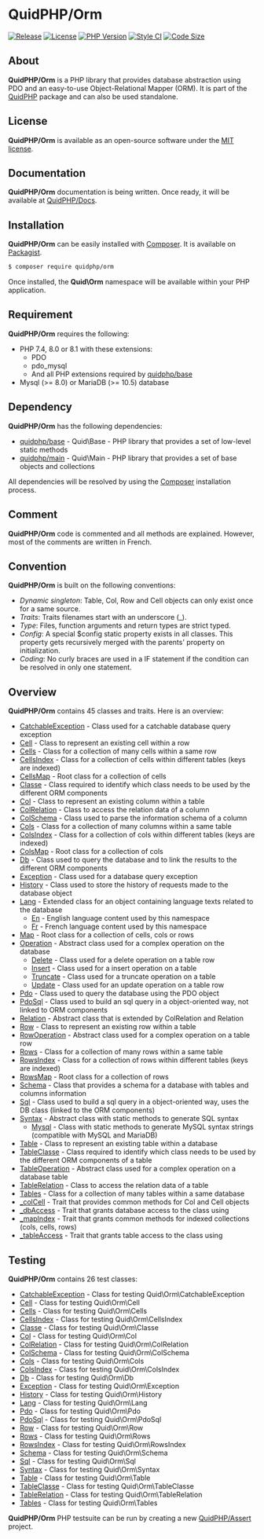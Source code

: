 # QuidPHP/Orm
[![Release](https://img.shields.io/github/v/release/quidphp/orm)](https://packagist.org/packages/quidphp/orm)
[![License](https://img.shields.io/github/license/quidphp/orm)](https://github.com/quidphp/orm/blob/master/LICENSE)
[![PHP Version](https://img.shields.io/packagist/php-v/quidphp/orm)](https://www.php.net)
[![Style CI](https://styleci.io/repos/203672588/shield)](https://styleci.io)
[![Code Size](https://img.shields.io/github/languages/code-size/quidphp/orm)](https://github.com/quidphp/orm)

## About
**QuidPHP/Orm** is a PHP library that provides database abstraction using PDO and an easy-to-use Object-Relational Mapper (ORM). It is part of the [QuidPHP](https://github.com/quidphp/project) package and can also be used standalone. 

## License
**QuidPHP/Orm** is available as an open-source software under the [MIT license](LICENSE).

## Documentation
**QuidPHP/Orm** documentation is being written. Once ready, it will be available at [QuidPHP/Docs](https://github.com/quidphp/docs).

## Installation
**QuidPHP/Orm** can be easily installed with [Composer](https://getcomposer.org). It is available on [Packagist](https://packagist.org/packages/quidphp/orm).
``` bash
$ composer require quidphp/orm
```
Once installed, the **Quid\Orm** namespace will be available within your PHP application.

## Requirement
**QuidPHP/Orm** requires the following:
- PHP 7.4, 8.0 or 8.1 with these extensions:
    - PDO
    - pdo_mysql
    - And all PHP extensions required by [quidphp/base](https://github.com/quidphp/base)
- Mysql (>= 8.0) or MariaDB (>= 10.5) database

## Dependency
**QuidPHP/Orm** has the following dependencies:
- [quidphp/base](https://github.com/quidphp/base) - Quid\Base - PHP library that provides a set of low-level static methods
- [quidphp/main](https://github.com/quidphp/main) - Quid\Main - PHP library that provides a set of base objects and collections 

All dependencies will be resolved by using the [Composer](https://getcomposer.org) installation process.

## Comment
**QuidPHP/Orm** code is commented and all methods are explained. However, most of the comments are written in French.

## Convention
**QuidPHP/Orm** is built on the following conventions:
- *Dynamic singleton*: Table, Col, Row and Cell objects can only exist once for a same source.
- *Traits*: Traits filenames start with an underscore (_).
- *Type*: Files, function arguments and return types are strict typed.
- *Config*: A special $config static property exists in all classes. This property gets recursively merged with the parents' property on initialization.
- *Coding*: No curly braces are used in a IF statement if the condition can be resolved in only one statement.

## Overview
**QuidPHP/Orm** contains 45 classes and traits. Here is an overview:
- [CatchableException](src/CatchableException.php) - Class used for a catchable database query exception
- [Cell](src/Cell.php) - Class to represent an existing cell within a row
- [Cells](src/Cells.php) - Class for a collection of many cells within a same row
- [CellsIndex](src/CellsIndex.php) - Class for a collection of cells within different tables (keys are indexed)
- [CellsMap](src/CellsMap.php) - Root class for a collection of cells
- [Classe](src/Classe.php) - Class required to identify which class needs to be used by the different ORM components
- [Col](src/Col.php) - Class to represent an existing column within a table
- [ColRelation](src/ColRelation.php) - Class to access the relation data of a column
- [ColSchema](src/ColSchema.php) - Class used to parse the information schema of a column
- [Cols](src/Cols.php) - Class for a collection of many columns within a same table
- [ColsIndex](src/ColsIndex.php) - Class for a collection of cols within different tables (keys are indexed)
- [ColsMap](src/ColsMap.php) - Root class for a collection of cols
- [Db](src/Db.php) - Class used to query the database and to link the results to the different ORM components
- [Exception](src/Exception.php) - Class used for a database query exception
- [History](src/History.php) - Class used to store the history of requests made to the database object
- [Lang](src/Lang.php) - Extended class for an object containing language texts related to the database
    - [En](src/Lang/En.php) - English language content used by this namespace
    - [Fr](src/Lang/Fr.php) - French language content used by this namespace
- [Map](src/Map.php) - Root class for a collection of cells, cols or rows
- [Operation](src/Operation.php) - Abstract class used for a complex operation on the database
    - [Delete](src/Operation/Delete.php) - Class used for a delete operation on a table row
    - [Insert](src/Operation/Insert.php) - Class used for a insert operation on a table
    - [Truncate](src/Operation/Truncate.php) - Class used for a truncate operation on a table
    - [Update](src/Operation/Update.php) - Class used for an update operation on a table row
- [Pdo](src/Pdo.php) - Class used to query the database using the PDO object
- [PdoSql](src/PdoSql.php) - Class used to build an sql query in a object-oriented way, not linked to ORM components
- [Relation](src/Relation.php) - Abstract class that is extended by ColRelation and Relation
- [Row](src/Row.php) - Class to represent an existing row within a table
- [RowOperation](src/RowOperation.php) - Abstract class used for a complex operation on a table row
- [Rows](src/Rows.php) - Class for a collection of many rows within a same table
- [RowsIndex](src/RowsIndex.php) - Class for a collection of rows within different tables (keys are indexed)
- [RowsMap](src/RowsMap.php) - Root class for a collection of rows
- [Schema](src/Schema.php) - Class that provides a schema for a database with tables and columns information
- [Sql](src/Sql.php) - Class used to build a sql query in a object-oriented way, uses the DB class (linked to the ORM components)
- [Syntax](src/Syntax.php) - Abstract class with static methods to generate SQL syntax
    - [Mysql](src/Syntax/Mysql.php) - Class with static methods to generate MySQL syntax strings (compatible with MySQL and MariaDB)
- [Table](src/Table.php) - Class to represent an existing table within a database
- [TableClasse](src/TableClasse.php) - Class required to identify which class needs to be used by the different ORM components of a table
- [TableOperation](src/TableOperation.php) - Abstract class used for a complex operation on a database table
- [TableRelation](src/TableRelation.php) - Class to access the relation data of a table
- [Tables](src/Tables.php) - Class for a collection of many tables within a same database
- [_colCell](src/_colCell.php) - Trait that provides common methods for Col and Cell objects
- [_dbAccess](src/_dbAccess.php) - Trait that grants database access to the class using
- [_mapIndex](src/_mapIndex.php) - Trait that grants common methods for indexed collections (cols, cells, rows)
- [_tableAccess](src/_tableAccess.php) - Trait that grants table access to the class using

## Testing
**QuidPHP/Orm** contains 26 test classes:
- [CatchableException](test/CatchableException.php) - Class for testing Quid\Orm\CatchableException
- [Cell](test/Cell.php) - Class for testing Quid\Orm\Cell
- [Cells](test/Cells.php) - Class for testing Quid\Orm\Cells
- [CellsIndex](test/CellsIndex.php) - Class for testing Quid\Orm\CellsIndex
- [Classe](test/Classe.php) - Class for testing Quid\Orm\Classe
- [Col](test/Col.php) - Class for testing Quid\Orm\Col
- [ColRelation](test/ColRelation.php) - Class for testing Quid\Orm\ColRelation
- [ColSchema](test/ColSchema.php) - Class for testing Quid\Orm\ColSchema
- [Cols](test/Cols.php) - Class for testing Quid\Orm\Cols
- [ColsIndex](test/ColsIndex.php) - Class for testing Quid\Orm\ColsIndex
- [Db](test/Db.php) - Class for testing Quid\Orm\Db
- [Exception](test/Exception.php) - Class for testing Quid\Orm\Exception
- [History](test/History.php) - Class for testing Quid\Orm\History
- [Lang](test/Lang.php) - Class for testing Quid\Orm\Lang
- [Pdo](test/Pdo.php) - Class for testing Quid\Orm\Pdo
- [PdoSql](test/PdoSql.php) - Class for testing Quid\Orm\PdoSql
- [Row](test/Row.php) - Class for testing Quid\Orm\Row
- [Rows](test/Rows.php) - Class for testing Quid\Orm\Rows
- [RowsIndex](test/RowsIndex.php) - Class for testing Quid\Orm\RowsIndex
- [Schema](test/Schema.php) - Class for testing Quid\Orm\Schema
- [Sql](test/Sql.php) - Class for testing Quid\Orm\Sql
- [Syntax](test/Syntax.php) - Class for testing Quid\Orm\Syntax
- [Table](test/Table.php) - Class for testing Quid\Orm\Table
- [TableClasse](test/TableClasse.php) - Class for testing Quid\Orm\TableClasse
- [TableRelation](test/TableRelation.php) - Class for testing Quid\Orm\TableRelation
- [Tables](test/Tables.php) - Class for testing Quid\Orm\Tables

**QuidPHP/Orm** PHP testsuite can be run by creating a new [QuidPHP/Assert](https://github.com/quidphp/assert) project.